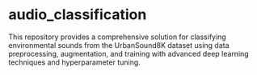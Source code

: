# audio_classification
This repository provides a comprehensive solution for classifying environmental sounds from the UrbanSound8K dataset using data preprocessing, augmentation, and training with advanced deep learning techniques and hyperparameter tuning.
